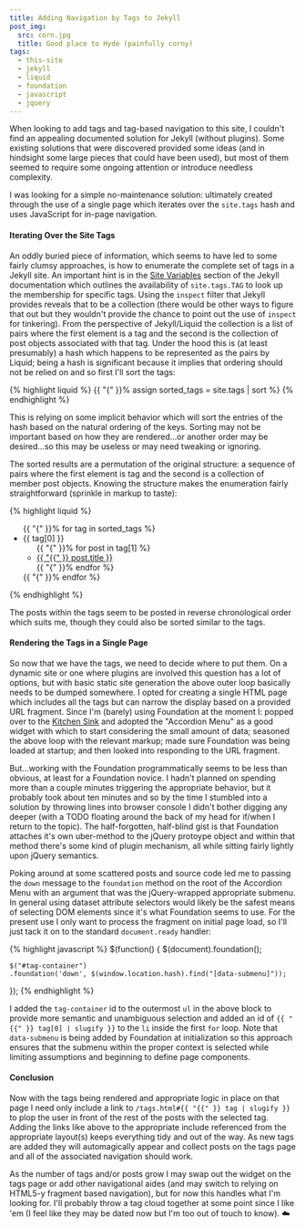 ```yaml
---
title: Adding Navigation by Tags to Jekyll
post_img:
  src: corn.jpg
  title: Good place to Hyde (painfully corny)
tags:
  - this-site
  - jekyll
  - liquid
  - foundation
  - javascript
  - jquery
---
```


When looking to add tags and tag-based navigation to this site, I
couldn't find an appealing documented solution for Jekyll (without plugins).
Some existing solutions that were discovered provided some ideas
(and in hindsight some large pieces that could have been used), but
most of them seemed to require some ongoing attention or introduce
needless complexity.

I was looking for a simple no-maintenance solution: ultimately 
created through the use of a single page which iterates over the
`site.tags` hash and uses JavaScript for in-page navigation.

<!--more-->

#### Iterating Over the Site Tags

An oddly buried piece of information, which seems to have led to some fairly
clumsy approaches, is how to enumerate the complete
set of tags in a Jekyll site.
An important hint is in the
[Site Variables](https://jekyllrb.com/docs/variables/#site-variables)
section of the Jekyll documentation which outlines the availability of
`site.tags.TAG` to look up the membership for specific tags. Using the
`inspect` filter that Jekyll provides reveals that to be a collection
(there would be other ways to figure that out but they wouldn't
provide the chance to point out the use of `inspect` for tinkering). From
the perspective of Jekyll/Liquid the collection is a list of pairs
where the first element is a tag and the second is the collection of
post objects associated with that tag. Under the hood this is (at
least presumably) a hash which happens to be represented as the pairs
by Liquid; being a hash is significant because it implies that
ordering should not be relied on and so first I'll sort the tags:

{% highlight liquid %}
{{ "{" }}% assign sorted_tags = site.tags | sort %}
{% endhighlight %}

This is relying on some implicit behavior which will sort the entries
of the hash based on the natural ordering of the keys. Sorting may not
be important based on how they are rendered...or another order may be
desired...so this may be useless or may need tweaking or ignoring.

The sorted results are a permutation of the original structure: a
sequence of pairs where the first element is tag and the second is a
collection of member post objects. Knowing the structure makes the
enumeration fairly straightforward (sprinkle in markup to taste):

{% highlight liquid %}
<ul>
  {{ "{" }}% for tag in sorted_tags %}
  <li>{{ tag[0] }}
    <ul>
      {{ "{" }}% for post in tag[1] %}
        <li><a href="{{ "{{" }} post.url }}">{{ "{{" }} post.title }}</a></li>
      {{ "{" }}% endfor %}
    </ul>
  </li>
  {{ "{" }}% endfor %}
</ul>
{% endhighlight %}

The posts within the tags seem to be posted in reverse chronological
order which suits me, though they could also be sorted similar
to the tags.

#### Rendering the Tags in a Single Page

So now that we have the tags, we need to decide where to put
them. On a dynamic site or one where plugins are involved this question
has a lot of options, but with basic static site generation the above
outer loop basically needs to be dumped somewhere. I opted for
creating a single HTML page which includes all the tags but can narrow
the display based on a provided URL fragment. Since I'm (barely) using
Foundation at the moment I: popped over to the
[Kitchen Sink](http://foundation.zurb.com/sites/docs/kitchen-sink.html)
and adopted the "Accordion Menu" as a good widget with which to start
considering the small amount of data; seasoned the above loop with the
relevant markup; made sure Foundation was being loaded at
startup; and then looked into responding to the URL fragment.

But...working with the Foundation programmatically seems to be less than
obvious, at least for a Foundation novice. I hadn't planned on
spending more than a couple minutes triggering the appropriate
behavior, but it probably took about ten minutes and so by the time I
stumbled into a solution by throwing lines into browser console I
didn't bother digging any deeper (with a TODO floating around the back
of my head for if/when I return to the topic). The
half-forgotten, half-blind gist is that Foundation attaches it's own
uber-method to the jQuery protoype object and within that method
there's some kind of plugin mechanism, all while sitting
fairly lightly upon jQuery semantics.

Poking around at some scattered posts and source code led me to
passing the `down` message to the `foundation` method on the root of
the Accordion Menu with an argument that was the jQuery-wrapped appropriate
submenu. In general using dataset attribute selectors would likely be
the safest means of selecting DOM elements since it's what
Foundation seems to use. For the present use I only want to process
the fragment on initial page load, so I'll just tack it on to the
standard `document.ready` handler:

{% highlight javascript %}
$(function() {
    $(document).foundation();

    $("#tag-container")
	.foundation('down', $(window.location.hash).find("[data-submenu]"));
});
{% endhighlight %}

I added the `tag-container` id to the outermost `ul` in the above
block to provide more semantic and unambiguous selection and added an
id of `{{ "{{" }} tag[0] | slugify }}` to the `li` inside the first
`for` loop. Note that `data-submenu` is being added by Foundation at
initialization so this approach ensures that the submenu within the
proper context is selected while limiting assumptions and beginning to
define page components.

#### Conclusion

Now with the tags being rendered and appropriate logic in
place on that page I need only include a link to
`/tags.html#{{ "{{" }} tag | slugify }}`
to plop the user in front of the rest of the posts with the selected
tag. Adding the links like above to the appropriate include referenced
from the appropriate layout(s) keeps everything tidy and out of the way.
As new tags are added they will automagically appear and collect
posts on the tags page and all of the associated navigation should
work.

As the number of tags and/or posts grow I may swap out the widget on
the tags page or add other navigational aides (and may switch to
relying on HTML5-y fragment based navigation), but for now this
handles what I'm looking for. I'll probably throw a tag cloud together
at some point since I like 'em (I feel like they may be dated now but
I'm too out of touch to know). :cloud:
